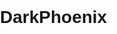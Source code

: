 # DarkPhoenix
<!DOCTYPE html>
<html>
<head>
    <title>Simple Chat App</title>
    <style>
        /* Basic styling for the chat interface */
        body {
            font-family: Arial, sans-serif;
            margin: 0;
            padding: 0;
        }

        #chat-container {
            width: 300px;
            margin: 0 auto;
            border: 1px solid #ccc;
            padding: 10px;
            height: 400px;
            overflow-y: scroll;
        }

        #message-input {
            width: 100%;
            padding: 5px;
        }
    </style>
</head>
<body style="background-color:black;">
    <div id="chat-container">
        <div id="chat-messages"></div>
    </div>
    <input type="text" id="message-input" placeholder="Type a message...">
    <button id="send-button">Send</button>

    <script>
        const chatMessages = document.getElementById('chat-messages');
        const messageInput = document.getElementById('message-input');
        const sendButton = document.getElementById('send-button');

        sendButton.addEventListener('click', sendMessage);
        messageInput.addEventListener('keyup', (event) => {
            if (event.key === 'Enter') {
                sendMessage();
            }
        });

        function sendMessage() {
            const messageText = messageInput.value.trim();
            if (messageText !== '') {
                const messageElement = document.createElement('div');
                messageElement.innerText = messageText;
                chatMessages.appendChild(messageElement);
                messageInput.value = '';
                chatMessages.scrollTop = chatMessages.scrollHeight;
            }
        }
    </script>
</body>
</html>
